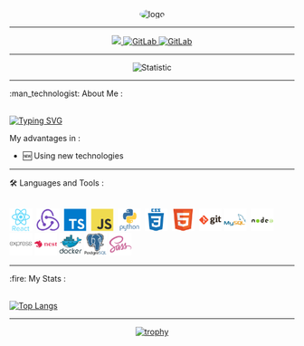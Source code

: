<div align="center">
  <div>
    <img src="https://images.squarespace-cdn.com/content/v1/5e10bdc20efb8f0d169f85f9/1626540203825-JKT6PNEGJ6784CAFH0GR/surfing-js.png"style="border-radius: 50%" width="300px" alt="logo" />
  </div>
  <hr />
  <div>
    <a href="https://vk.com/blackmarllboro">
      <img src="https://img.shields.io/badge/VK-blue?style=for-the-badge&logo=vk&logoColor=white">
    </a>
    <a href="https://gitlab.com/blackmarllbor0">
      <img src="https://img.shields.io/badge/GitLab-orange?style=for-the-badge&logo=gitlab&logoColor=white" alt="GitLab"/>
    </a>
    <a href="https://t.me/blackmarllbor0">
      <img src="https://img.shields.io/badge/Telegram-blue?style=for-the-badge&logo=telegram&logoColor=white" alt="GitLab"/>
    </a>
  </div>
  <hr />
  <div>
    <img src="https://komarev.com/ghpvc/?username=blackmarllbor0&style=flat-square&color=green" alt="Statistic"/>
  <div>
  <hr />
</div>
<div align="left">
  <div>
    :man_technologist: About Me : <br /><br />

[![Typing
    SVG](https://readme-typing-svg.herokuapp.com?color=%2336BCF7&lines=I+am+Full+Stack+Developer+💻)](https://git.io/typing-svg)

My advantages in :

- 🆕 Using new technologies
  </div>

<hr />

:hammer_and_wrench: Languages and Tools :<br /><br />

<div>
  <img
    src="https://github.com/devicons/devicon/blob/master/icons/react/react-original-wordmark.svg"
    title="React"
    alt="React"
    width="40"
    height="40"
  />&nbsp;
  <img
    src="https://github.com/devicons/devicon/blob/master/icons/redux/redux-original.svg"
    title="Redux"
    alt="Redux "
    width="40"
    height="40"
  />&nbsp;
  <img
    src="https://github.com/devicons/devicon/blob/master/icons/typescript/typescript-original.svg"
    title="typescript"
    alt="typescript"
    width="40"
    height="40"
  />&nbsp;
  <img
    src="https://github.com/devicons/devicon/blob/master/icons/javascript/javascript-original.svg"
    title="JavaScript"
    alt="JavaScript"
    width="40"
    height="40"
  />&nbsp;
  <img
    src="https://github.com/devicons/devicon/blob/master/icons/python/python-original-wordmark.svg"
    title="python"
    alt="python"
    width="40"
    height="40"
  />&nbsp;
   <img
    src="https://github.com/devicons/devicon/blob/master/icons/css3/css3-plain-wordmark.svg"
    title="CSS3"
    alt="CSS"
    width="40"
    height="40"
  />&nbsp;
  <img
    src="https://github.com/devicons/devicon/blob/master/icons/html5/html5-original.svg"
    title="HTML5"
    alt="HTML"
    width="40"
    height="40"
  />&nbsp;
  <img
    src="https://github.com/devicons/devicon/blob/master/icons/git/git-original-wordmark.svg"
    title="Git"
    alt="Git"
    width="40"
    height="40"
  />
  <img
    src="https://github.com/devicons/devicon/blob/master/icons/mysql/mysql-original-wordmark.svg"
    title="mysql"
    alt="mysql"
    width="40"
    height="40"
  />&nbsp;
  <img
    src="https://github.com/devicons/devicon/blob/master/icons/nodejs/nodejs-original-wordmark.svg"
    title="NodeJS"
    alt="NodeJS"
    width="40"
    height="40"
  />&nbsp;
  <img
    src="https://github.com/devicons/devicon/blob/master/icons/express/express-original-wordmark.svg"
    title="express"
    alt="express"
    width="40"
    height="40"
  />
  <img
    src="https://github.com/devicons/devicon/blob/master/icons/nestjs/nestjs-plain-wordmark.svg"
    title="NestJs"
    alt="NestJs"
    width="40"
    height="40"
  />
  <img
    src="https://github.com/devicons/devicon/blob/master/icons/docker/docker-original-wordmark.svg"
    title="Docker"
    alt="Docker"
    width="40"
    height="40"
  />
  <img
    src="https://github.com/devicons/devicon/blob/master/icons/postgresql/postgresql-original-wordmark.svg"
    title="PostgreSql"
    alt="PostgreSql"
    width="40"
    height="40"
  />
  <img 
    src="https://github.com/devicons/devicon/blob/master/icons/sass/sass-original.svg"
    title="SASS"
    alt="SASS"
    width="40"
    heigth="40"
  />
</div>

<hr />
:fire: My Stats :<br /><br />

[![Top
Langs](https://github-readme-stats.vercel.app/api/top-langs/?username=blackmarllbor0&layout=demo&theme=tokyonight)](https://github.com/anuraghazra/github-readme-stats)

---

</div>
<div align="center">
  
  [![trophy](https://github-profile-trophy.vercel.app/?username=blackmarllbor0&margin-w=15)](https://github.com/ryo-ma/github-profile-trophy)
  
</div>
